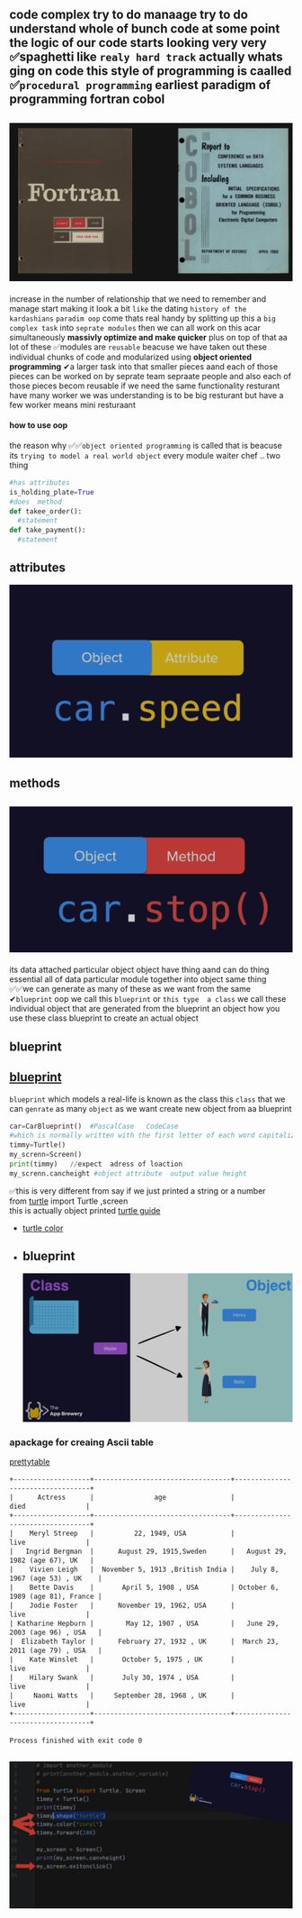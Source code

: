 code complex   try to do manaage  try to do understand   whole of bunch code 
  at some point the logic of our code starts looking very very ✅spaghetti like
`realy hard track` actually whats ging on code 
this style of programming is caalled ✅`procedural programming`  earliest paradigm of programming
fortran cobol
---------------
![history](https://raw.githubusercontent.com/wer340/python-angelayu/main/day-16/image/aprocedural_programming.png)
---------
increase in the number of relationship  that we need to remember and manage 
start making it look a bit `like` the dating `history of the kardashians`
`paradim oop` come  thats real handy
by splitting up this a `big complex task` into `seprate modules` then we can all work on this acar simultaneously
**massivly optimize  and  make quicker**
plus on top of that aa lot of these ✅modules are `reusable` 
beacuse we have taken out these individual chunks of code and modularized  using **object oriented programming**
✔a larger task into that smaller pieces  aand each of those pieces can be worked on by seprate team sepraate people 
and also each of those pieces becom reusable if we need the same functionality
resturant  have many worker  we was understanding is to be big resturant but  have a few worker means mini resturaant

#### how to use oop
the reason why ✅✅`object oriented programming`   is called that is beacuse its `trying to model a real world object`
every module waiter chef ..  two thing   
```python
#has attributes
is_holding_plate=True
#does  method
def takee_order():
  #statement
def take_payment():
  #statement

```
## attributes
![attributes](https://raw.githubusercontent.com/wer340/python-angelayu/main/day-16/image/attributes.png)
## methods 
![methods](https://raw.githubusercontent.com/wer340/python-angelayu/main/day-16/image/methods.png)
--------
its  data attached particular object   object have thing  aand  can do thing  essential  all of data particular module together into object  same thing
✅✅we can generate as many of these as  we want from the same ✔`blueprint`
oop we call this `blueprint` or `this type  a class` we call these individual object that are generated from the blueprint an object
how you use these class blueprint to create an actual  object
## blueprint
[blueprint](https://raw.githubusercontent.com/wer340/python-angelayu/main/day-16/image/blueprintt.png)
------------
`blueprint` which models a real-life    is known as the class
this `class` that we can `genrate` as many `object` as we want create new object from aa blueprint 
```python
car=CarBlueprint()  #PascalCase   CodeCase 
#which is normally written with the first letter of each word capitalized which is known as ✔pascal case
timmy=Turtle()  
my_screnn=Screen() 
print(timmy)   //expect  adress of loaction
my_screnn.cancheight #object attribute  output value height 
```
✅this is very different from say  if we just printed a string or a number  
from [turtle](https://docs.python.org/3/library/turtle.html) import Turtle ,screen     
this is actually object  printed  [turtle guide](https://docs.python.org/3/library/turtle.html)
+ [turtle color](https://cs111.wellesley.edu/labs/lab02/colors)
+ ## blueprint 
  ![blueprint](https://github.com/wer340/python-angelayu/blob/main/day-16/image/blueprint.png)

### apackage for creaing Ascii table 
[prettytable](https://pypi.org/project/prettytable/0.7.2/)


```
+-------------------+----------------------------------+----------------------------------+
|      Actress      |               age                |               died               |
+-------------------+----------------------------------+----------------------------------+
|    Meryl Streep   |          22, 1949, USA           |               live               |
|   Ingrid Bergman  |      August 29, 1915,Sweden      |   August 29, 1982 (age 67), UK   |
|    Vivien Leigh   |  November 5, 1913 ,British India |    July 8, 1967 (age 53) , UK    |
|    Bette Davis    |       April 5, 1908 , USA        | October 6, 1989 (age 81), France |
|    Jodie Foster   |      November 19, 1962, USA      |               live               |
| Katharine Hepburn |        May 12, 1907 , USA        |   June 29, 2003 (age 96) , USA   |
|  Elizabeth Taylor |      February 27, 1932 , UK      |  March 23, 2011 (age 79) , USA   |
|    Kate Winslet   |       October 5, 1975 , UK       |               live               |
|    Hilary Swank   |       July 30, 1974 , USA        |               live               |
|     Naomi Watts   |     September 28, 1968 , UK      |               live               |
+-------------------+----------------------------------+----------------------------------+

Process finished with exit code 0


```
![methods_see](https://raw.githubusercontent.com/wer340/python-angelayu/main/day-16/image/methods_see.png)

